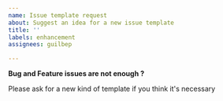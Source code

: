 ```yaml
---
name: Issue template request
about: Suggest an idea for a new issue template
title: ''
labels: enhancement
assignees: guilbep

---
```


**Bug and Feature issues are not enough ?**

Please ask for a new kind of template if you think it's necessary